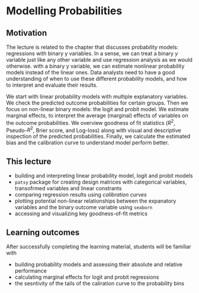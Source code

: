 # Modelling Probabilities

## Motivation

The lecture is related to the chapter that discusses probability models: regressions with binary y variables. In a sense, we can treat a binary $y$ variable just like any other variable and use regression analysis as we would otherwise. with a binary y variable, we can estimate nonlinear probability models instead of the linear ones. Data analysts need to have a good understanding of when to use these different probability models, and how to interpret and evaluate their results.

We start with linear probability models with multiple explanatory variables. We check the predicted outcome probabilities for certain groups. Then we focus on non-linear binary models: the logit and probit model. We estimate marginal effects, to interpret the average (marginal) effects of variables on the outcome probabilities. We overview goodness of fit statistics ($R^2$, Pseudo-$R^2$, Brier score, and Log-loss) along with visual and descriptive inspection of the predicted probabilities. Finally, we calculate the estimated bias and the calibration curve to understand model perform better.

## This lecture

- building and interpreting linear probability model, logit and probit models
- `patsy` package for creating design matrices with categorical variables, transofrmed variables and linear constrants
- comparing regression results using *calibration curves*
- plotting potential non-linear relationships between the expanatory variables and the binary outcome variable using `seaborn`
- accessing and visualizing key goodness-of-fit metrics

## Learning outcomes

After successfully completing the learning material, students will be familiar with

- building probability models and assessing their absolute and relative performance
- calculating marginal effects for logit and probit regressions
- the sesntivity of the tails of the caliration curve to the probability bins